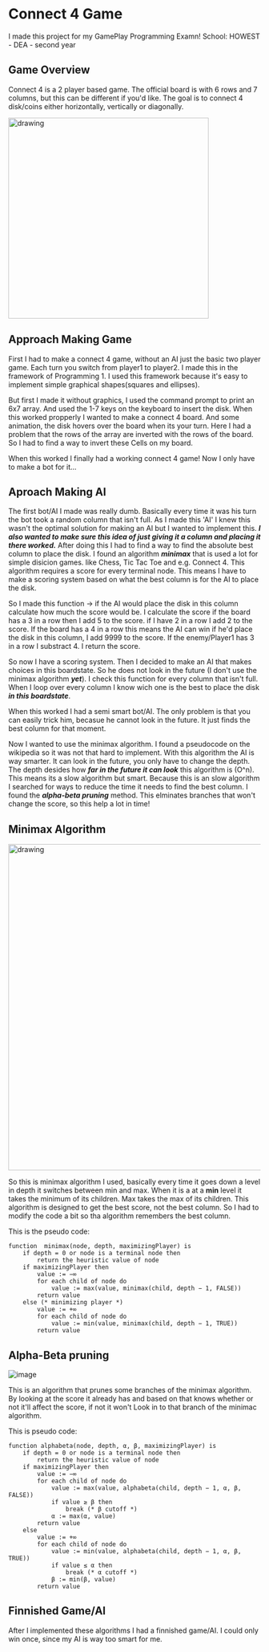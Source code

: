 # **Connect 4 Game**
I made this project for my GamePlay Programming Examn!
School: HOWEST - DEA - second year

## **Game Overview**
Connect 4 is a 2 player based game. The official board is with 6 rows and 7 columns, but this can be different if you'd like.
The goal is to connect 4 disk/coins either horizontally, vertically or diagonally. 

<img src="https://github.com/Gautjekski/Connect4Examn/blob/master/Connect4Game.PNG" alt="drawing" width="400"/>

## **Approach Making Game**
First I had to make a connect 4 game, without an AI just the basic two player game. Each turn you switch from player1 to player2.
I made this in the framework of Programming 1. I used this framework because it's easy to implement simple graphical shapes(squares and ellipses).

But first I made it without graphics, I used the command prompt to print an 6x7 array. And used the 1-7 keys on the keyboard to insert the disk.
When this worked propperly I wanted to make a connect 4 board. And some animation, the disk hovers over the board when its your turn.
Here I had a problem that the rows of the array are inverted with the rows of the board. So I had to find a way to invert these Cells on my board.

When this worked I finally had a working connect 4 game!
Now I only have to make a bot for it...

## **Aproach Making AI**
The first bot/AI I made was really dumb. Basically every time it was his turn the bot took a random column that isn't full. As I made this 'AI' I knew this wasn't the optimal solution for making an AI but I wanted to implement this. ***I also wanted to make sure this idea of just giving it a column and placing it there worked.***
After doing this I had to find a way to find the absolute best column to place the disk. 
I found an algorithm ***minimax*** that is used a lot for simple disicion games. like Chess, Tic Tac Toe and e.g. Connect 4.
This algorithm requires a score for every terminal node. This means I have to make a scoring system based on what the best column is for the AI to place the disk.

So I made this function -> if the AI would place the disk in this column calculate how much the score would be.
I calculate the score if the board has a 3 in a row then I add 5 to the score. if I have 2 in a row I add 2 to the score.
If the board has a 4 in a row this means the AI can win if he'd place the disk in this column, I add 9999 to the score. If the enemy/Player1 has 3 in a row I substract 4.
I return the score.

So now I have a scoring system. Then I decided to make an AI that makes choices in this boardstate. So he does not look in the future (I don't use the minimax algorithm ***yet***).
I check this function for every column that isn't full. When I loop over every column I know wich one is the best to place the disk ***in this boardstate***.

When this worked I had a semi smart bot/AI. The only problem is that you can easily trick him, becasue he cannot look in the future. It just finds the best column for that moment.

Now I wanted to use the minimax algorithm. I found a pseudocode on the wikipedia so it was not that hard to implement. With this algorithm the AI is way smarter. It can look in the future, you only have to change the depth. The depth desides how ***far in the future it can look*** this algorithm is (O^n). This means its a slow algorithm but smart.
Because this is an slow algorithm I searched for ways to reduce the time it needs to find the best column. I found the ***alpha-beta pruning*** method. This elminates branches that won't change the score, so this help a lot in time!

## **Minimax Algorithm**

<img src="https://user-images.githubusercontent.com/95616199/151162358-5196b563-0338-465e-867c-5118705a4f26.png" alt="drawing" width="650"/>

So this is minimax algorithm I used, basically every time it goes down a level in depth it switches between min and max. When it is a at a **min** level it takes the minimum of its children. Max takes the max of its children. This algorithm is designed to get the best score, not the best column. So I had to modify the code a bit so tha algorithm remembers the best column.

This is the pseudo code:
```
function  minimax(node, depth, maximizingPlayer) is
    if depth = 0 or node is a terminal node then
        return the heuristic value of node
    if maximizingPlayer then
        value := −∞
        for each child of node do
            value := max(value, minimax(child, depth − 1, FALSE))
        return value
    else (* minimizing player *)
        value := +∞
        for each child of node do
            value := min(value, minimax(child, depth − 1, TRUE))
        return value
```
## **Alpha-Beta pruning**

![image](https://user-images.githubusercontent.com/95616199/151164263-7409fe98-a13b-4692-8252-540039ab75f2.png)

This is an algorithm that prunes some branches of the minimax algorithm. By looking at the score it already has and based on that knows whether or not it'll affect the score, if not it won't Look in to that branch of the minimac algorithm.

This is pseudo code:
```
function alphabeta(node, depth, α, β, maximizingPlayer) is
    if depth = 0 or node is a terminal node then
        return the heuristic value of node
    if maximizingPlayer then
        value := −∞
        for each child of node do
            value := max(value, alphabeta(child, depth − 1, α, β, FALSE))
            if value ≥ β then
                break (* β cutoff *)
            α := max(α, value)
        return value
    else
        value := +∞
        for each child of node do
            value := min(value, alphabeta(child, depth − 1, α, β, TRUE))
            if value ≤ α then
                break (* α cutoff *)
            β := min(β, value)
        return value
```

## **Finnished Game/AI**
After I implemented these algorithms I had a finnished game/AI. I could only win once, since my AI is way too smart for me.
